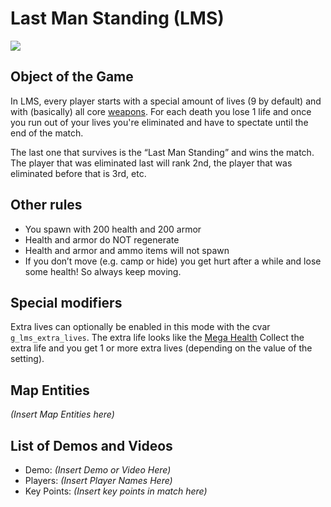 Last Man Standing (LMS)
=======================

![](http://pics.nexuizninjaz.com/images/v73uorgsp9f5stya1zx.jpg)

Object of the Game
------------------

In LMS, every player starts with a special amount of lives (9 by default) and with (basically) all core [weapons](weapons). For each death you lose 1 life and once you run out of your lives you're eliminated and have to spectate until the end of the match.

The last one that survives is the “Last Man Standing” and wins the match. The player that was eliminated last will rank 2nd, the player that was eliminated before that is 3rd, etc.

Other rules
-----------
- You spawn with 200 health and 200 armor
- Health and armor do NOT regenerate
- Health and armor and ammo items will not spawn
- If you don’t move (e.g. camp or hide) you get hurt after a while and lose some health! So always keep moving.

Special modifiers
-----------------

Extra lives can optionally be enabled in this mode with the cvar `g_lms_extra_lives`. The extra life looks like the [Mega Health](items) Collect the extra life and you get 1 or more extra lives (depending on the value of the setting).

Map Entities
------------

_(Insert Map Entities here)_

List of Demos and Videos
------------------------

-   Demo: _(Insert Demo or Video Here)_
-   Players: _(Insert Player Names Here)_
-   Key Points: _(Insert key points in match here)_

